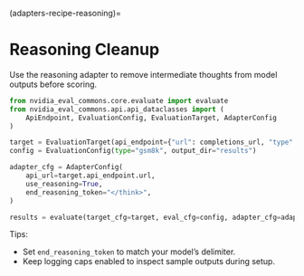 <!-- markdownlint-disable MD012 MD041 -->
(adapters-recipe-reasoning)=

# Reasoning Cleanup

Use the reasoning adapter to remove intermediate thoughts from model outputs before scoring.

```python
from nvidia_eval_commons.core.evaluate import evaluate
from nvidia_eval_commons.api.api_dataclasses import (
    ApiEndpoint, EvaluationConfig, EvaluationTarget, AdapterConfig
)

target = EvaluationTarget(api_endpoint={"url": completions_url, "type": "completions"})
config = EvaluationConfig(type="gsm8k", output_dir="results")

adapter_cfg = AdapterConfig(
    api_url=target.api_endpoint.url,
    use_reasoning=True,
    end_reasoning_token="</think>",
)

results = evaluate(target_cfg=target, eval_cfg=config, adapter_cfg=adapter_cfg)
```

Tips:

- Set `end_reasoning_token` to match your model’s delimiter.
- Keep logging caps enabled to inspect sample outputs during setup.


